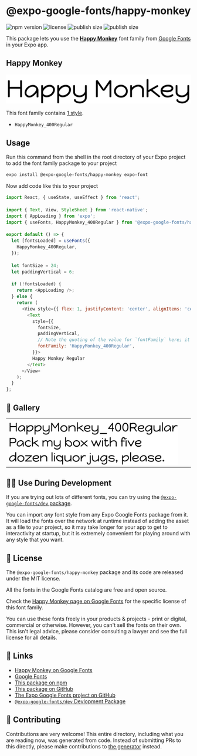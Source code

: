 # @expo-google-fonts/happy-monkey

![npm version](https://flat.badgen.net/npm/v/@expo-google-fonts/happy-monkey)
![license](https://flat.badgen.net/github/license/expo/google-fonts)
![publish size](https://flat.badgen.net/packagephobia/install/@expo-google-fonts/happy-monkey)
![publish size](https://flat.badgen.net/packagephobia/publish/@expo-google-fonts/happy-monkey)

This package lets you use the [**Happy Monkey**](https://fonts.google.com/specimen/Happy+Monkey) font family from [Google Fonts](https://fonts.google.com/) in your Expo app.

## Happy Monkey

![Happy Monkey](./font-family.png)

This font family contains [1 style](#-gallery).

- `HappyMonkey_400Regular`

## Usage

Run this command from the shell in the root directory of your Expo project to add the font family package to your project
```sh
expo install @expo-google-fonts/happy-monkey expo-font
```

Now add code like this to your project
```js
import React, { useState, useEffect } from 'react';

import { Text, View, StyleSheet } from 'react-native';
import { AppLoading } from 'expo';
import { useFonts, HappyMonkey_400Regular } from '@expo-google-fonts/happy-monkey';

export default () => {
  let [fontsLoaded] = useFonts({
    HappyMonkey_400Regular,
  });

  let fontSize = 24;
  let paddingVertical = 6;

  if (!fontsLoaded) {
    return <AppLoading />;
  } else {
    return (
      <View style={{ flex: 1, justifyContent: 'center', alignItems: 'center' }}>
        <Text
          style={{
            fontSize,
            paddingVertical,
            // Note the quoting of the value for `fontFamily` here; it expects a string!
            fontFamily: 'HappyMonkey_400Regular',
          }}>
          Happy Monkey Regular
        </Text>
      </View>
    );
  }
};

```

## 🔡 Gallery


||||
|-|-|-|
|![HappyMonkey_400Regular](./HappyMonkey_400Regular.ttf.png)||||


## 👩‍💻 Use During Development

If you are trying out lots of different fonts, you can try using the [`@expo-google-fonts/dev` package](https://github.com/expo/google-fonts/tree/master/font-packages/dev#readme).

You can import *any* font style from any Expo Google Fonts package from it. It will load the fonts
over the network at runtime instead of adding the asset as a file to your project, so it may take longer
for your app to get to interactivity at startup, but it is extremely convenient
for playing around with any style that you want.

## 📖 License

The `@expo-google-fonts/happy-monkey` package and its code are released under the MIT license.

All the fonts in the Google Fonts catalog are free and open source.

Check the [Happy Monkey page on Google Fonts](https://fonts.google.com/specimen/Happy+Monkey) for the specific license of this font family.

You can use these fonts freely in your products & projects - print or digital, commercial or otherwise. However, you can't sell the fonts on their own. This isn't legal advice, please consider consulting a lawyer and see the full license for all details.

## 🔗 Links

- [Happy Monkey on Google Fonts](https://fonts.google.com/specimen/Happy+Monkey)
- [Google Fonts](https://fonts.google.com/)
- [This package on npm](https://www.npmjs.com/package/@expo-google-fonts/happy-monkey)
- [This package on GitHub](https://github.com/expo/google-fonts/tree/master/font-packages/happy-monkey)
- [The Expo Google Fonts project on GitHub](https://github.com/expo/google-fonts)
- [`@expo-google-fonts/dev` Devlopment Package](https://github.com/expo/google-fonts/tree/master/font-packages/dev)

## 🤝 Contributing

Contributions are very welcome! This entire directory, including what you are reading now, was generated from code. Instead of submitting PRs to this directly, please make contributions to [the generator](https://github.com/expo/google-fonts/tree/master/packages/generator) instead.
